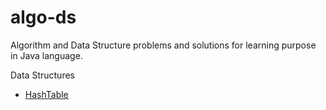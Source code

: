 # algo-ds
Algorithm and Data Structure problems and solutions for learning purpose in Java language.

Data Structures

- [HashTable](src/ds/hashTable)
